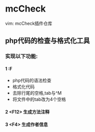 # mcCheck
vim: mcCheck插件仓库
## php代码的检查与格式化工具
### 实现以下功能:
 #### 1 :F
 * php代码的语法检查
 * 格式化代码
 * 去除行尾的空格,tab与^M
 * 将文件中的tab改为4个空格
 #### 2 \<F12> 生成方法注释
 #### 3 \<F4> 生成作者信息
